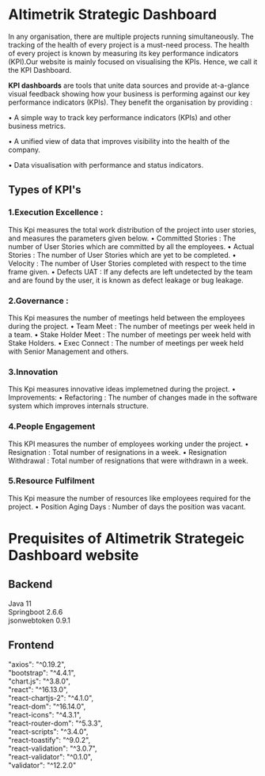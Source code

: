 # Altimetrik Strategic Dashboard
In any organisation, there are multiple projects running simultaneously. The tracking of the health of every project is a must-need process. The health of every project is known by measuring its key performance indicators (KPI).Our website is mainly focused on visualising the KPIs. Hence, we call it the KPI Dashboard.<br>

**KPI dashboards** are tools that unite data sources and provide at-a-glance visual feedback showing how your business is performing against our key performance indicators (KPIs). They benefit the organisation by providing :<br>

• A simple way to track key performance indicators (KPIs) and other business metrics.<br>

• A unified view of data that improves visibility into the health of the company.<br>

• Data visualisation with performance and status indicators.<br>


## Types of KPI's

### 1.Execution Excellence : 
 This Kpi measures the total work distribution of the project into user stories, and measures the parameters given below.
• Committed Stories : The number of User Stories which are committed by all the employees.
• Actual Stories : The number of User Stories which are yet to be completed.
• Velocity : The number of User Stories completed with respect to the time frame given.
• Defects UAT : If any defects are left undetected by the team and are found by the user, it is known as defect leakage or bug leakage.

### 2.Governance :
This Kpi measures the number of meetings held between the employees during the project.
• Team Meet : The number of meetings per week held in a team.
• Stake Holder Meet : The number of meetings per week held with Stake Holders.
• Exec Connect : The number of meetings per week held with Senior Management and others.

### 3.Innovation
This Kpi measures innovative ideas implemetned during the project.
• Improvements:
• Refactoring :  The number of changes made in the software system which improves internals structure.

### 4.People Engagement
This KPI measures the number of employees working under the project.
• Resignation :  Total number of resignations in a week.
• Resignation Withdrawal : Total number of resignations that were withdrawn in a week.

### 5.Resource Fulfilment
This Kpi measure the number of resources like employees required for the project.
• Position Aging Days : Number of days the position was vacant.





# Prequisites of Altimetrik Strategeic Dashboard website
## Backend
Java 11 <br>
Springboot 2.6.6 <br>
jsonwebtoken 0.9.1 <br>
## Frontend 
 "axios": "^0.19.2", <br>
 "bootstrap": "^4.4.1",<br>
 "chart.js": "^3.8.0",<br>
 "react": "^16.13.0",<br>
 "react-chartjs-2": "^4.1.0",<br>
 "react-dom": "^16.14.0",<br>
 "react-icons": "^4.3.1",<br>
 "react-router-dom": "^5.3.3",<br>
 "react-scripts": "^3.4.0",<br>
 "react-toastify": "^9.0.2",<br>
 "react-validation": "^3.0.7",<br>
 "react-validator": "^0.1.0",<br>
 "validator": "^12.2.0"<br>

